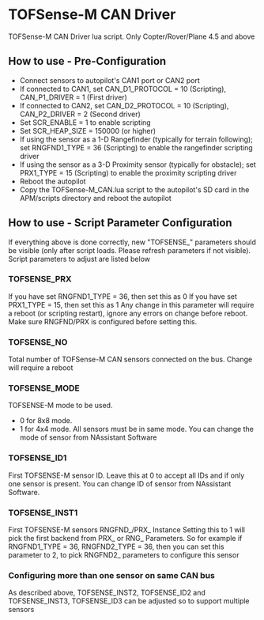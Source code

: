 # TOFSense-M CAN Driver

TOFSense-M CAN Driver lua script. Only Copter/Rover/Plane 4.5 and above

## How to use - Pre-Configuration

- Connect sensors to autopilot's CAN1 port or CAN2 port
- If connected to CAN1, set CAN_D1_PROTOCOL = 10 (Scripting), CAN_P1_DRIVER = 1 (First driver)
- If connected to CAN2, set CAN_D2_PROTOCOL = 10 (Scripting), CAN_P2_DRIVER = 2 (Second driver)
- Set SCR_ENABLE = 1 to enable scripting
- Set SCR_HEAP_SIZE = 150000 (or higher)
- If using the sensor as a 1-D Rangefinder (typically for terrain following); set RNGFND1_TYPE = 36 (Scripting) to enable the rangefinder scripting driver
- If using the sensor as a 3-D Proximity sensor (typically for obstacle); set PRX1_TYPE = 15 (Scripting) to enable the proximity scripting driver
- Reboot the autopilot
- Copy the TOFSense-M_CAN.lua script to the autopilot's SD card in the APM/scripts directory and reboot the autopilot


## How to use - Script Parameter Configuration

If everything above is done correctly, new "TOFSENSE_" parameters should be visible (only after script loads. Please refresh parameters if not visible). Script parameters to adjust are listed below

### TOFSENSE_PRX
If you have set RNGFND1_TYPE = 36, then set this as 0
If you have set PRX1_TYPE = 15, then set this as 1
Any change in this parameter will require a reboot (or scripting restart), ignore any errors on change before reboot. Make sure RNGFND/PRX is configured before setting this.


### TOFSENSE_NO
Total number of  TOFSense-M CAN sensors connected on the bus. Change will require a reboot


### TOFSENSE_MODE
TOFSENSE-M mode to be used.
- 0 for 8x8 mode.
- 1 for 4x4 mode.
All sensors must be in same mode. You can change the mode of sensor from NAssistant Software

### TOFSENSE_ID1
First TOFSENSE-M sensor ID. Leave this at 0 to accept all IDs and if only one sensor is present. You can change ID of sensor from NAssistant Software.


### TOFSENSE_INST1
First TOFSENSE-M sensors RNGFND_/PRX_ Instance
Setting this to 1 will pick the first backend from PRX_ or RNG_ Parameters.
So for example if RNGFND1_TYPE = 36, RNGFND2_TYPE = 36, then you can set this parameter to 2, to pick RNGFND2_ parameters to configure this sensor


### Configuring more than one sensor on same CAN bus

As described above, TOFSENSE_INST2, TOFSENSE_ID2 and TOFSENSE_INST3, TOFSENSE_ID3 can be adjusted so to support multiple sensors